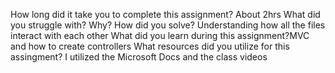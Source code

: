 How long did it take you to complete this assignment? About 2hrs
What did you struggle with? Why? How did you solve? Understanding how all the files interact with each other
What did you learn during this assignment?MVC and how to create controllers
What resources did you utilize for this assingment? I utilized the Microsoft Docs and the class videos
